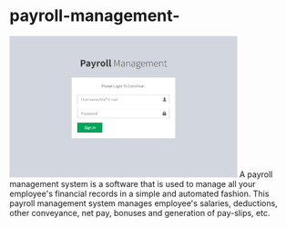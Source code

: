 # payroll-management-
<img src="https://github.com/mahmudulkhan900/payroll-management-/blob/main/pyt.JPG" width="400"/>
A payroll management system is a software that is used to manage all your employee's financial records in a simple and automated fashion. This payroll management system manages employee's salaries, deductions, other conveyance, net pay, bonuses and generation of pay-slips, etc.
